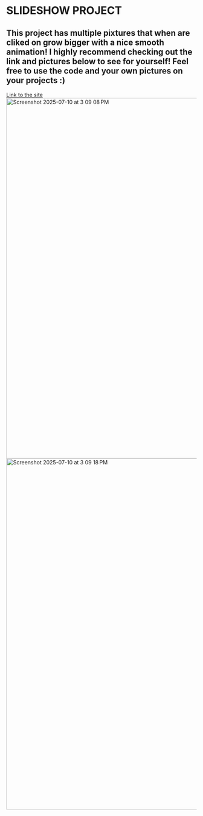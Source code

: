 # SLIDESHOW PROJECT
## This project has multiple pixtures that when are cliked on grow bigger with a nice smooth animation! I highly recommend checking out the link and pictures below to see for yourself! Feel free to use the code and your own pictures on your projects :)
[Link to the site](https://uladl.github.io/5days5projectsDAY1/)
<img width="1046" height="951" alt="Screenshot 2025-07-10 at 3 09 08 PM" src="https://github.com/user-attachments/assets/f5b0147d-8212-4823-b6c4-211184b91ed5" />
<img width="1015" height="927" alt="Screenshot 2025-07-10 at 3 09 18 PM" src="https://github.com/user-attachments/assets/b67b4ba7-ff5b-4f76-a7be-a53407460e30" />
